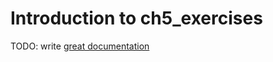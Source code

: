 # Introduction to ch5_exercises

TODO: write [great documentation](http://jacobian.org/writing/what-to-write/)
